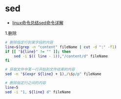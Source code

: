 # sed

* [linux命令总结sed命令详解](https://www.cnblogs.com/ginvip/p/6376049.html)

1.删除

```bash
# 删除指定行到某字段的内容
line=$(grep -n "content" fileName | cut -d ":" -f1)
if [[ "${line}" != "" ]]; then
	sed -i $(( line - 1)),"/content/d" fileName
fi

# 获取文件中某一行开始到文件结束的内容
sed -n "$(expr ${line} + 1),/\$p/p" fileName

# 删除指定行之间的内容
line=5
sed -i "1, ${line} d" fileName
```

